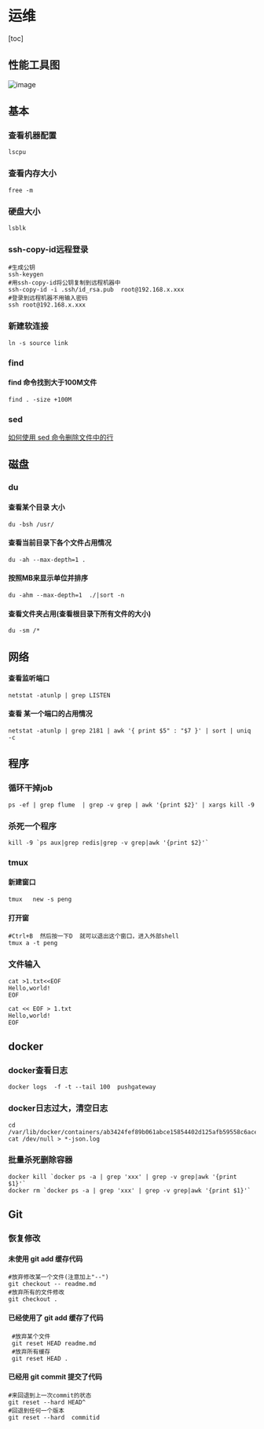 # 运维

[toc]

## 性能工具图

![image](https://static.lovedata.net/20-11-11-7ceebb617ce3ee156789b652255df844.png-wm)



## 基本

### 查看机器配置

```shelll
lscpu
```

### 查看内存大小

```shell
free -m
```

### 硬盘大小

```shell
lsblk
```

### ssh-copy-id远程登录

```shell
#生成公钥
ssh-keygen  
#用ssh-copy-id将公钥复制到远程机器中
ssh-copy-id -i .ssh/id_rsa.pub  root@192.168.x.xxx
#登录到远程机器不用输入密码
ssh root@192.168.x.xxx
```

### 新建软连接

```shell
ln -s source link
```



### find

#### find 命令找到大于100M文件  

```shell
find . -size +100M
```

### sed

[如何使用 sed 命令删除文件中的行](https://juejin.cn/post/6844903926756704269)



## 磁盘

### du

####  查看某个目录 大小

```shell
du -bsh /usr/
```

#### 查看当前目录下各个文件占用情况

```shell
du -ah --max-depth=1 .
```

#### 按照MB来显示单位并排序

```shell
du -ahm --max-depth=1  ./|sort -n
```

#### 查看文件夹占用(查看根目录下所有文件的大小)

```shell
du -sm /*
```



## 网络

#### 查看监听端口

```shell
netstat -atunlp | grep LISTEN
```

#### 查看 某一个端口的占用情况

```shell
netstat -atunlp | grep 2181 | awk '{ print $5" : "$7 }' | sort | uniq -c
```



## 程序

### 循环干掉job

```shell
ps -ef | grep flume  | grep -v grep | awk '{print $2}' | xargs kill -9
```

### 杀死一个程序

```shell
kill -9 `ps aux|grep redis|grep -v grep|awk '{print $2}'`
```



### tmux

#### 新建窗口

```shell
tmux   new -s peng
```

#### 打开窗

```shell
#Ctrl+B  然后按一下D  就可以退出这个窗口，进入外部shell
tmux a -t peng
```



### 文件输入

```shell
cat >1.txt<<EOF  
Hello,world!  
EOF  

cat << EOF > 1.txt
Hello,world! 
EOF
```

## docker

### docker查看日志

```shell
docker logs  -f -t --tail 100  pushgateway
```



### docker日志过大，清空日志

```shell
cd /var/lib/docker/containers/ab3424fef89b061abce15854402d125afb59558c6aced9088d7bc2c588abb101
cat /dev/null > *-json.log
```

### 批量杀死删除容器

```shell
docker kill `docker ps -a | grep 'xxx' | grep -v grep|awk '{print $1}'`
docker rm `docker ps -a | grep 'xxx' | grep -v grep|awk '{print $1}'`
```





## Git

### 恢复修改

#### 未使用 git add 缓存代码

```shell
#放弃修改某一个文件(注意加上"--")
git checkout -- readme.md
#放弃所有的文件修改
git checkout . 
```



#### 已经使用了 git add 缓存了代码

```shell
 #放弃某个文件
 git reset HEAD readme.md
 #放弃所有缓存
 git reset HEAD .
```

#### 已经用 git commit 提交了代码

```shell
#来回退到上一次commit的状态
git reset --hard HEAD^
#回退到任何一个版本
git reset --hard  commitid 
```

